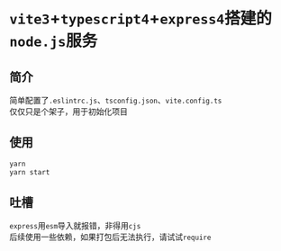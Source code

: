 # `vite3`+`typescript4`+`express4`搭建的`node.js`服务

## 简介

简单配置了`.eslintrc.js`、`tsconfig.json`、`vite.config.ts`  
仅仅只是个架子，用于初始化项目

## 使用

``` bash
yarn
yarn start
```

## 吐槽

`express`用`esm`导入就报错，非得用`cjs`  
后续使用一些依赖，如果打包后无法执行，请试试`require`

